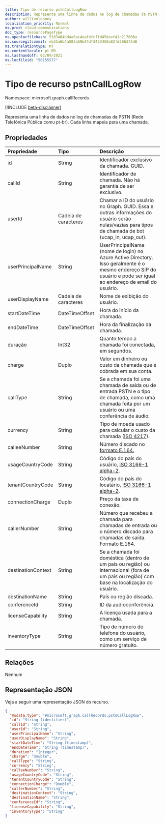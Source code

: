 ```yaml
---
title: Tipo de recurso pstnCallLogRow
description: Representa uma linha de dados no log de chamadas da PSTN (Rede Telefônica Pública comu pt-br).
author: williamlooney
localization_priority: Normal
ms.prod: cloud-communications
doc_type: resourcePageType
ms.openlocfilehash: 5103404bdaa6ac4eafbfcffd45deef41c217600a
ms.sourcegitcommit: eb31a6b4a582a59b44df3453450a82fd366342d0
ms.translationtype: MT
ms.contentlocale: pt-BR
ms.lasthandoff: 02/09/2021
ms.locfileid: "50155577"
---
```

# <a name="pstncalllogrow-resource-type"></a>Tipo de recurso pstnCallLogRow

Namespace: microsoft.graph.callRecords

[!INCLUDE [beta-disclaimer](../../includes/beta-disclaimer.md)]

Representa uma linha de dados no log de chamadas da PSTN (Rede Telefônica Pública comu pt-br). Cada linha mapeia para uma chamada.

## <a name="properties"></a>Propriedades

|Propriedade|Tipo|Descrição|
|:---|:---|:---|
|id|String|Identificador exclusivo da chamada. GUID.|
|callId|String|Identificador de chamada. Não há garantia de ser exclusivo.|
|userId|Cadeia de caracteres|Chamar a ID do usuário no Graph. GUID. Essa e outras informações do usuário serão nulas/vazias para tipos de chamada de bot (ucap_in, ucap_out).|
|userPrincipalName|String|UserPrincipalName (nome de login) no Azure Active Directory. Isso geralmente é o mesmo endereço SIP do usuário e pode ser igual ao endereço de email do usuário.|
|userDisplayName|Cadeia de caracteres|Nome de exibição do usuário.|
|startDateTime|DateTimeOffset|Hora do início da chamada.|
|endDateTime|DateTimeOffset|Hora da finalização da chamada.|
|duração|Int32|Quanto tempo a chamada foi conectada, em segundos.|
|charge|Duplo|Valor em dinheiro ou custo da chamada que é cobrada em sua conta.|
|callType|String|Se a chamada foi uma chamada de saída ou de entrada PSTN e o tipo de chamada, como uma chamada feita por um usuário ou uma conferência de áudio.|
|currency|String|Tipo de moeda usado para calcular o custo da chamada ([ISO 4217](https://en.wikipedia.org/wiki/ISO_4217)).|
|calleeNumber|String|Número discado no [formato E.164.](https://en.wikipedia.org/wiki/E.164)|
|usageCountryCode|String|Código do país do usuário, [ISO 3166-1 alpha-2](https://en.wikipedia.org/wiki/ISO_3166-1_alpha-2).|
|tenantCountryCode|String|Código do país do locatário, [ISO 3166-1 alpha-2](https://en.wikipedia.org/wiki/ISO_3166-1_alpha-2).|
|connectionCharge|Duplo|Preço da taxa de conexão.|
|callerNumber|String|Número que recebeu a chamada para chamadas de entrada ou o número discado para chamadas de saída. Formato E.164.|
|destinationContext|String|Se a chamada foi doméstica (dentro de um país ou região) ou internacional (fora de um país ou região) com base na localização do usuário.|
|destinationName|String|País ou região discada.|
|conferenceId|String|ID da audioconferência.|
|licenseCapability|String|A licença usada para a chamada.|
|inventoryType|String|Tipo de número de telefone do usuário, como um serviço de número gratuito.|

## <a name="relationships"></a>Relações

Nenhum

## <a name="json-representation"></a>Representação JSON

Veja a seguir uma representação JSON do recurso.

<!-- {
  "blockType": "ignored",
  "@odata.type": "microsoft.graph.callRecords.pstnCallLogRow",
  "keyProperty": "id"
}
-->

``` json
{
  "@odata.type": "#microsoft.graph.callRecords.pstnCallLogRow",
  "id": "String (identifier)",
  "callId": "String",
  "userId": "String",
  "userPrincipalName": "String",
  "userDisplayName": "String",
  "startDateTime": "String (timestamp)",
  "endDateTime": "String (timestamp)",
  "duration": "Integer",
  "charge": "Double",
  "callType": "String",
  "currency": "String",
  "calleeNumber": "String",
  "usageCountryCode": "String",
  "tenantCountryCode": "String",
  "connectionCharge": "Double",
  "callerNumber": "String",
  "destinationContext": "String",
  "destinationName": "String",
  "conferenceId": "String",
  "licenseCapability": "String",
  "inventoryType": "String"
}
```


